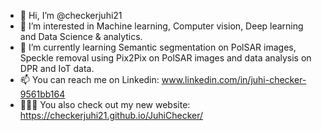 - 👋 Hi, I’m @checkerjuhi21
- 👀 I’m interested in Machine learning, Computer vision, Deep learning and Data Science & analytics.
- 🌱 I’m currently learning Semantic segmentation on PolSAR images, Speckle removal using Pix2Pix on PolSAR images and data analysis on DPR and IoT data.
- 📫 You can reach me on Linkedin: www.linkedin.com/in/juhi-checker-9561bb164
- 👩🏻‍💻 You also check out my new website: https://checkerjuhi21.github.io/JuhiChecker/

<!---
checkerjuhi21/checkerjuhi21 is a ✨ special ✨ repository because its `README.md` (this file) appears on your GitHub profile.
You can click the Preview link to take a look at your changes.
--->
